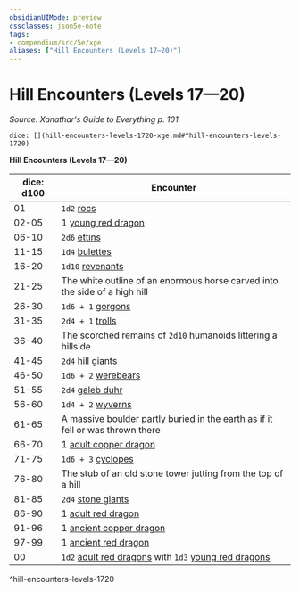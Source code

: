 ```yaml
---
obsidianUIMode: preview
cssclasses: json5e-note
tags:
- compendium/src/5e/xge
aliases: ["Hill Encounters (Levels 17—20)"]
---
```

# Hill Encounters (Levels 17—20)
*Source: Xanathar's Guide to Everything p. 101* 

`dice: [](hill-encounters-levels-1720-xge.md#^hill-encounters-levels-1720)`

**Hill Encounters (Levels 17—20)**

| dice: d100 | Encounter |
|------------|-----------|
| 01 | `1d2` [rocs](z_compendium/bestiary/monstrosity/roc.md) |
| 02-05 | 1 [young red dragon](z_compendium/bestiary/dragon/young-red-dragon.md) |
| 06-10 | `2d6` [ettins](z_compendium/bestiary/giant/ettin.md) |
| 11-15 | `1d4` [bulettes](z_compendium/bestiary/monstrosity/bulette.md) |
| 16-20 | `1d10` [revenants](z_compendium/bestiary/undead/revenant.md) |
| 21-25 | The white outline of an enormous horse carved into the side of a high hill |
| 26-30 | `1d6 + 1` [gorgons](z_compendium/bestiary/monstrosity/gorgon.md) |
| 31-35 | `2d4 + 1` [trolls](z_compendium/bestiary/giant/troll.md) |
| 36-40 | The scorched remains of `2d10` humanoids littering a hillside |
| 41-45 | `2d4` [hill giants](z_compendium/bestiary/giant/hill-giant.md) |
| 46-50 | `1d6 + 2` [werebears](z_compendium/bestiary/humanoid/werebear.md) |
| 51-55 | `2d4` [galeb duhr](z_compendium/bestiary/elemental/galeb-duhr.md) |
| 56-60 | `1d4 + 2` [wyverns](z_compendium/bestiary/dragon/wyvern.md) |
| 61-65 | A massive boulder partly buried in the earth as if it fell or was thrown there |
| 66-70 | 1 [adult copper dragon](z_compendium/bestiary/dragon/adult-copper-dragon.md) |
| 71-75 | `1d6 + 3` [cyclopes](z_compendium/bestiary/giant/cyclops.md) |
| 76-80 | The stub of an old stone tower jutting from the top of a hill |
| 81-85 | `2d4` [stone giants](z_compendium/bestiary/giant/stone-giant.md) |
| 86-90 | 1 [adult red dragon](z_compendium/bestiary/dragon/adult-red-dragon.md) |
| 91-96 | 1 [ancient copper dragon](z_compendium/bestiary/dragon/ancient-copper-dragon.md) |
| 97-99 | 1 [ancient red dragon](z_compendium/bestiary/dragon/ancient-red-dragon.md) |
| 00 | `1d2` [adult red dragons](z_compendium/bestiary/dragon/adult-red-dragon.md) with `1d3` [young red dragons](z_compendium/bestiary/dragon/young-red-dragon.md) |
^hill-encounters-levels-1720